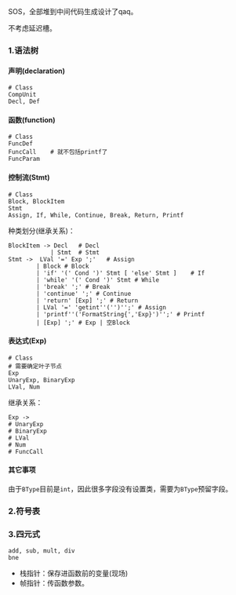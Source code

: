 SOS，全部堆到中间代码生成设计了qaq。

不考虑延迟槽。

### 1.语法树

#### 声明(declaration)

```shell
# Class
CompUnit
Decl, Def
```

#### 函数(function)

```shell
# Class
FuncDef
FuncCall	# 就不包括printf了
FuncParam	
```

#### 控制流(Stmt)

```shell
# Class
Block, BlockItem
Stmt
Assign, If, While, Continue, Break, Return, Printf
```

种类划分(继承关系)：

```shell
BlockItem -> Decl 	# Decl
			| Stmt  # Stmt
Stmt ->  LVal '=' Exp ';'	# Assign
		| Block	# Block
		| 'if' '(' Cond ')' Stmt [ 'else' Stmt ] 	# If
		| 'while' '(' Cond ')' Stmt	# While
		| 'break' ';' # Break
		| 'continue' ';' # Continue
		| 'return' [Exp] ';' # Return
		| LVal '=' 'getint''('')'';' # Assign
		| 'printf''('FormatString{','Exp}')'';' # Printf 
		| [Exp] ';'	# Exp | 空Block
```

#### 表达式(Exp)

```shell
# Class
# 需要确定叶子节点
Exp
UnaryExp, BinaryExp
LVal, Num
```

继承关系：

```shell
Exp -> 
# UnaryExp
# BinaryExp
# LVal
# Num
# FuncCall
```

#### 其它事项

​	由于`BType`目前是`int`，因此很多字段没有设置类，需要为`BType`预留字段。

### 2.符号表



### 3.四元式

```
add, sub, mult, div
bne
```



* 栈指针：保存进函数前的变量(现场)
* 帧指针：传函数参数。
